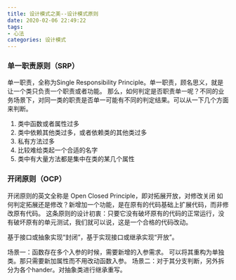 ```yaml
---
title: 设计模式之美--设计模式原则
date: 2020-02-06 22:49:22
tags:
- 心法
categories: 设计模式
---
```


### 单一职责原则（SRP）

单一职责，全称为Single Responsibility Principle。单一职责，顾名思义，就是让一个类只负责一个职责或者功能。
那么，如何判定是否职责单一呢？不同的业务场景下，对同一类的职责是否单一可能有不同的判定结果。可以从一下几个方面来判断。

<!-- more -->

1. 类中函数或者属性过多
2. 类中依赖其他类过多，或者依赖类的其他类过多
3. 私有方法过多
4. 比较难给类起一个合适的名字
5. 类中有大量方法都是集中在类的某几个属性

### 开闭原则（OCP）

开闭原则的英文全称是 Open Closed Principle，即对拓展开放，对修改关闭
如何判定拓展还是修改？新增加一个功能，是在原有的代码基础上扩展代码，而非修改原有代码。
这条原则的设计初衷：只要它没有破坏原有的代码的正常运行，没有破坏原有的单元测试，我们就可以说，这是一个合格的代码改动。

基于接口或抽象实现“封闭”，基于实现接口或继承实现“开放”。

场景一：函数存在多个入参的时候，需要新增的入参需求。
可以将其重构为单独类。那只需要新加属性而不用改动函数入参。
场景二：对于其分支判断，另外拆分为各个hander。对抽象类进行继承重写。
